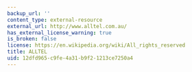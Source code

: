 ```yaml
---
backup_url: ''
content_type: external-resource
external_url: http://www.alltel.com.au/
has_external_license_warning: true
is_broken: false
license: https://en.wikipedia.org/wiki/All_rights_reserved
title: ALLTEL
uid: 12dfd965-c9fe-4a31-b9f2-1213ce7250a4
---
```

